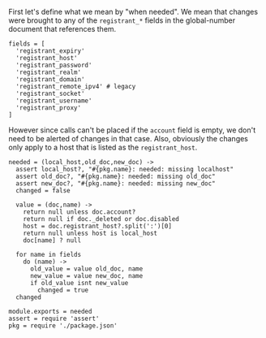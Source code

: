 First let's define what we mean by "when needed". We mean that changes were brought to any of the `registrant_*` fields in the global-number document that references them.

    fields = [
      'registrant_expiry'
      'registrant_host'
      'registrant_password'
      'registrant_realm'
      'registrant_domain'
      'registrant_remote_ipv4' # legacy
      'registrant_socket'
      'registrant_username'
      'registrant_proxy'
    ]

However since calls can't be placed if the `account` field is empty, we don't need to be alerted of changes in that case. Also, obviously the changes only apply to a host that is listed as the `registrant_host`.

    needed = (local_host,old_doc,new_doc) ->
      assert local_host?, "#{pkg.name}: needed: missing localhost"
      assert old_doc?, "#{pkg.name}: needed: missing old_doc"
      assert new_doc?, "#{pkg.name}: needed: missing new_doc"
      changed = false

      value = (doc,name) ->
        return null unless doc.account?
        return null if doc._deleted or doc.disabled
        host = doc.registrant_host?.split(':')[0]
        return null unless host is local_host
        doc[name] ? null

      for name in fields
        do (name) ->
          old_value = value old_doc, name
          new_value = value new_doc, name
          if old_value isnt new_value
            changed = true
      changed

    module.exports = needed
    assert = require 'assert'
    pkg = require './package.json'
